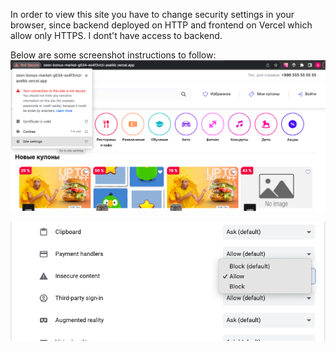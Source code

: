 In order to view this site you have to change security settings in your browser, since backend deployed on HTTP and frontend on Vercel which allow only HTTPS. 
I dont't have access to backend.


Below are some screenshot instructions to follow:
![First](/src/assets/11.png)

![Second](/src/assets/22.png)
